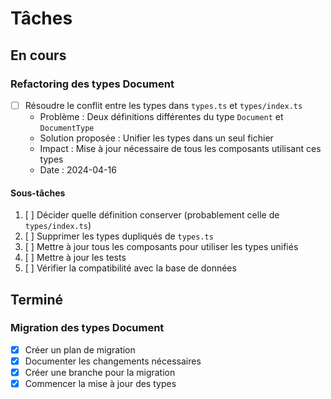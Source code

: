 # Tâches

## En cours

### Refactoring des types Document
- [ ] Résoudre le conflit entre les types dans `types.ts` et `types/index.ts`
  - Problème : Deux définitions différentes du type `Document` et `DocumentType`
  - Solution proposée : Unifier les types dans un seul fichier
  - Impact : Mise à jour nécessaire de tous les composants utilisant ces types
  - Date : 2024-04-16

#### Sous-tâches
1. [ ] Décider quelle définition conserver (probablement celle de `types/index.ts`)
2. [ ] Supprimer les types dupliqués de `types.ts`
3. [ ] Mettre à jour tous les composants pour utiliser les types unifiés
4. [ ] Mettre à jour les tests
5. [ ] Vérifier la compatibilité avec la base de données

## Terminé

### Migration des types Document
- [x] Créer un plan de migration
- [x] Documenter les changements nécessaires
- [x] Créer une branche pour la migration
- [x] Commencer la mise à jour des types 